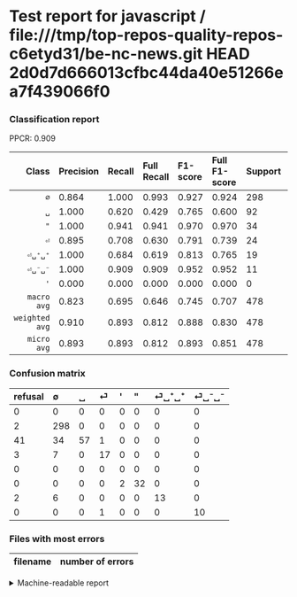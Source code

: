 # Test report for javascript / file:///tmp/top-repos-quality-repos-c6etyd31/be-nc-news.git HEAD 2d0d7d666013cfbc44da40e51266ea7f439066f0

### Classification report

PPCR: 0.909

| Class | Precision | Recall | Full Recall | F1-score | Full F1-score | Support | Full Support | PPCR |
|------:|:----------|:-------|:------------|:---------|:---------|:--------|:-------------|:-----|
| `∅` | 0.864| 1.000| 0.993| 0.927| 0.924| 298| 300| 0.993 |
| `␣` | 1.000| 0.620| 0.429| 0.765| 0.600| 92| 133| 0.692 |
| `"` | 1.000| 0.941| 0.941| 0.970| 0.970| 34| 34| 1.000 |
| `⏎` | 0.895| 0.708| 0.630| 0.791| 0.739| 24| 27| 0.889 |
| `⏎␣⁺␣⁺` | 1.000| 0.684| 0.619| 0.813| 0.765| 19| 21| 0.905 |
| `⏎␣⁻␣⁻` | 1.000| 0.909| 0.909| 0.952| 0.952| 11| 11| 1.000 |
| `'` | 0.000| 0.000| 0.000| 0.000| 0.000| 0| 0| 0.000 |
| `macro avg` | 0.823| 0.695| 0.646| 0.745| 0.707| 478| 526| 0.909 |
| `weighted avg` | 0.910| 0.893| 0.812| 0.888| 0.830| 478| 526| 0.909 |
| `micro avg` | 0.893| 0.893| 0.812| 0.893| 0.851| 478| 526| 0.909 |

### Confusion matrix

|refusal|  ∅| ␣| ⏎| '| "| ⏎␣⁺␣⁺| ⏎␣⁻␣⁻| 
|:---|:---|:---|:---|:---|:---|:---|:---|
|0 |0 |0 |0 |0 |0 |0 |0 |
|2 |298 |0 |0 |0 |0 |0 |0 |
|41 |34 |57 |1 |0 |0 |0 |0 |
|3 |7 |0 |17 |0 |0 |0 |0 |
|0 |0 |0 |0 |0 |0 |0 |0 |
|0 |0 |0 |0 |2 |32 |0 |0 |
|2 |6 |0 |0 |0 |0 |13 |0 |
|0 |0 |0 |1 |0 |0 |0 |10 |

### Files with most errors

| filename | number of errors|
|:----:|:-----|

<details>
    <summary>Machine-readable report</summary>
```json
{
  "cl_report": {"\"": {"f1-score": 0.9696969696969697, "precision": 1.0, "recall": 0.9411764705882353, "support": 34}, "\u0027": {"f1-score": 0.0, "precision": 0.0, "recall": 0.0, "support": 0}, "macro avg": {"f1-score": 0.7453259142614732, "precision": 0.8226435654353274, "recall": 0.6946252081027959, "support": 478}, "micro avg": {"f1-score": 0.893305439330544, "precision": 0.893305439330544, "recall": 0.893305439330544, "support": 478}, "weighted avg": {"f1-score": 0.8880065329924027, "precision": 0.9097836459440396, "recall": 0.893305439330544, "support": 478}, "\u2205": {"f1-score": 0.926905132192846, "precision": 0.863768115942029, "recall": 1.0, "support": 298}, "\u23ce": {"f1-score": 0.7906976744186046, "precision": 0.8947368421052632, "recall": 0.7083333333333334, "support": 24}, "\u23ce\u2423\u207a\u2423\u207a": {"f1-score": 0.8125000000000001, "precision": 1.0, "recall": 0.6842105263157895, "support": 19}, "\u23ce\u2423\u207b\u2423\u207b": {"f1-score": 0.9523809523809523, "precision": 1.0, "recall": 0.9090909090909091, "support": 11}, "\u2423": {"f1-score": 0.7651006711409396, "precision": 1.0, "recall": 0.6195652173913043, "support": 92}},
  "cl_report_full": {"\"": {"f1-score": 0.9696969696969697, "precision": 1.0, "recall": 0.9411764705882353, "support": 34}, "\u0027": {"f1-score": 0.0, "precision": 0.0, "recall": 0.0, "support": 0}, "macro avg": {"f1-score": 0.7071350352807728, "precision": 0.8226435654353274, "recall": 0.6458356271801649, "support": 526}, "micro avg": {"f1-score": 0.850597609561753, "precision": 0.893305439330544, "recall": 0.811787072243346, "support": 526}, "weighted avg": {"f1-score": 0.8297918917110476, "precision": 0.9168979648658759, "recall": 0.811787072243346, "support": 526}, "\u2205": {"f1-score": 0.9240310077519379, "precision": 0.863768115942029, "recall": 0.9933333333333333, "support": 300}, "\u23ce": {"f1-score": 0.7391304347826088, "precision": 0.8947368421052632, "recall": 0.6296296296296297, "support": 27}, "\u23ce\u2423\u207a\u2423\u207a": {"f1-score": 0.7647058823529412, "precision": 1.0, "recall": 0.6190476190476191, "support": 21}, "\u23ce\u2423\u207b\u2423\u207b": {"f1-score": 0.9523809523809523, "precision": 1.0, "recall": 0.9090909090909091, "support": 11}, "\u2423": {"f1-score": 0.6, "precision": 1.0, "recall": 0.42857142857142855, "support": 133}},
  "ppcr": 0.908745247148289
}
```
</details>
